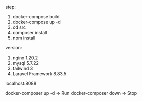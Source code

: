 step:
1. docker-compose build
2. docker-compose up -d
3. cd src
4. composer install
5. npm install

version:
1. nginx 1.20.2
2. mysql 5.7.22
3. tailwind 3
4. Laravel Framework 8.83.5

localhost:8088

docker-composer up -d => Run
docker-composer down => Stop
